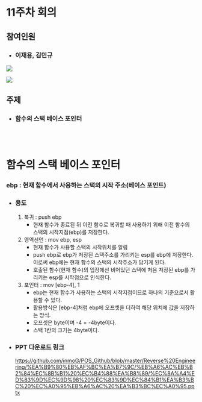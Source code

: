 # 11주차 회의 

## 참여인원

- ### 이재용, 김민규

![](https://images.velog.io/images/kmk9502/post/22201553-2feb-40a2-90db-f5550cc810fe/12.11.png)

![](https://images.velog.io/images/kmk9502/post/d16b2550-1120-4435-ab90-78c202b1ff8a/12.12.png)

## 주제

- ### 함수의 스택 베이스 포인터

</br></br>

# 함수의 스택 베이스 포인터

### ebp : 현재 함수에서 사용하는 스택의 시작 주소(베이스 포인트)

- ### 용도
  1. 복귀 : push  ebp 
     - 현재 함수가 종료된 뒤 이전 함수로 복귀할 때 사용하기 위해 이전 함수의 스택의 시작지점(ebp)를 저장한다.
  2. 영역선언 : mov  ebp, esp
     - 현재 함수가 사용할 스택의 시작위치를 알림
     - push  ebp로 ebp가 저장된 스택주소를 가리키는 esp를 ebp에 저장한다.
     이로써 ebp에는 현재 함수의 스택의 시작주소가 담기게 된다. 
     - 호출된 함수(현재 함수)의 입장에선 비어있던 스택에 처음 저장된 ebp를 가리키는 esp를 시작점으로 인식한다. 
  3. 포인터 : mov  [ebp-4], 1
     - ebp는 현재 함수가 사용하는 스택의 시작지점이므로 하나의 기준으로서 활용할 수 있다. 
     - 활용방식은 [ebp-4]처럼 ebp에 오프셋을 더하여 해당 위치에 값을 저장하는 방식.
     - 오프셋은 byte이며 -4 = -4byte이다.
     - 스택 1칸의 크기는 4byte이다.

- ### PPT 다운로드 링크
    https://github.com/inmoG/POS_Github/blob/master/Reverse%20Engineering/%EA%B9%80%EB%AF%BC%EA%B7%9C/%EB%A6%AC%EB%B2%84%EC%8B%B1%20%EC%B4%88%EA%B8%89/%EC%8A%A4%ED%83%9D%EC%9D%98%20%EC%83%9D%EC%84%B1%EA%B3%BC%20%EC%A0%95%EB%A6%AC%20%EA%B3%BC%EC%A0%95.pptx